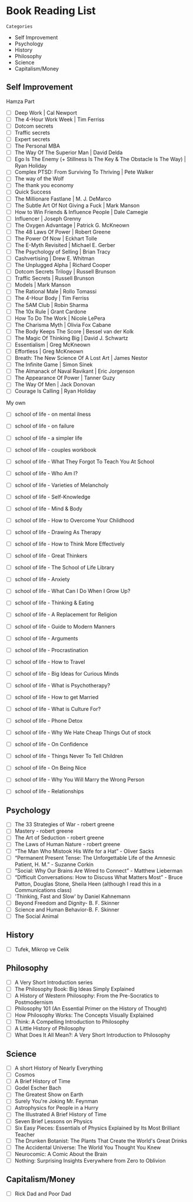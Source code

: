 # Book Reading List

`Categories`
- Self Improvement
- Psychology
- History
- Philosophy
- Science
- Capitalism/Money

## Self Improvement

Hamza Part
- [ ] Deep Work | Cal Newport
- [ ] The 4-Hour Work Week | Tim Ferriss
- [ ] Dotcom secrets
- [ ] Traffic secrets
- [ ] Expert secrets
- [ ] The Personal MBA
- [ ] The Way Of The Superior Man | David Delda
- [ ] Ego Is The Enemy (+ Stillness Is The Key & The Obstacle Is The Way) | Ryan Holiday
- [ ] Complex PTSD: From Surviving To Thriving | Pete Walker
- [ ] The way of the Wolf
- [ ] The thank you economy
- [ ] Quick Success
- [ ] The Millionare Fastlane | M. J. DeMarco
- [ ] The Subtle Art Of Not Giving a Fuck | Mark Manson
- [ ] How to Win Friends & Influence People | Dale Camegie
- [ ] Influencer | Joseph Grenny
- [ ] The Oxygen Advantage | Patrick G. McKneown
- [ ] The 48 Laws Of Power | Robert Greene
- [ ] The Power Of Now | Eckhart Tolle
- [ ] The E-Myth Revisited | Michael E. Gerber
- [ ] The Psychology of Selling | Brian Tracy
- [ ] Cashvertising | Drew E. Whitman
- [ ] The Unplugged Alpha | Richard Cooper
- [ ] Dotcom Secrets Trilogy | Russell Brunson
- [ ] Traffic Secrets | Russell Brunson
- [ ] Models | Mark Manson
- [ ] The Rational Male | Rollo Tomassi
- [ ] The 4-Hour Body | Tim Ferriss
- [ ] The 5AM Club | Robin Sharma
- [ ] The 10x Rule | Grant Cardone
- [ ] How To Do The Work | Nicole LePera
- [ ] The Charisma Myth | Olivia Fox Cabane
- [ ] The Body Keeps The Score | Bessel van der Kolk
- [ ] The Magic Of Thinking Big | David J. Schwartz
- [ ] Essentialism | Greg McKneown
- [ ] Effortless | Greg McKneown
- [ ] Breath: The New Science Of A Lost Art | James Nestor
- [ ] The Infinite Game | Simon Sinek
- [ ] The Almanack of Naval Ravikant | Eric Jorgenson
- [ ] The Appearance Of Power | Tanner Guzy
- [ ] The Way Of Men | Jack Donovan
- [ ] Courage Is Calling | Ryan Holiday

My own
- [ ] school of life - on mental ilness
- [ ] school of life - on failure
- [ ] school of life - a simpler life
- [ ] school of life - couples workbook
- [ ] school of life - What They Forgot To Teach You At School
- [ ] school of life - Who Am I?
- [ ] school of life - Varieties of Melancholy
- [ ] school of life - Self-Knowledge
- [ ] school of life - Mind & Body
- [ ] school of life - How to Overcome Your Childhood
- [ ] school of life - Drawing As Therapy
- [ ] school of life - How to Think More Effectively
- [ ] school of life - Great Thinkers
- [ ] school of life - The School of Life Library
- [ ] school of life - Anxiety
- [ ] school of life - What Can I Do When I Grow Up?
- [ ] school of life - Thinking & Eating
- [ ] school of life - A Replacement for Religion
- [ ] school of life - Guide to Modern Manners
- [ ] school of life - Arguments
- [ ] school of life - Procrastination
- [ ] school of life - How to Travel
- [ ] school of life - Big Ideas for Curious Minds
- [ ] school of life - What is Psychotherapy?
- [ ] school of life - How to get Married
- [ ] school of life - What is Culture For?
- [ ] school of life - Phone Detox
- [ ] school of life - Why We Hate Cheap Things Out of stock
- [ ] school of life - On Confidence
- [ ] school of life - Things Never To Tell Children
- [ ] school of life - On Being Nice
- [ ] school of life - Why You Will Marry the Wrong Person
- [ ] school of life - Relationships


## Psychology

- [ ] The 33 Strategies of War - robert greene
- [ ] Mastery - robert greene
- [ ] The Art of Seduction - robert greene
- [ ] The Laws of Human Nature - robert greene
- [ ] “The Man Who Mistook His Wife for a Hat” - Oliver Sacks
- [ ] “Permanent Present Tense: The Unforgettable Life of the Amnesic Patient, H. M.” - Suzanne Corkin
- [ ] “Social: Why Our Brains Are Wired to Connect” - Matthew Lieberman
- [ ] “Difficult Conversations: How to Discuss What Matters Most” - Bruce Patton, Douglas Stone, Sheila Heen (although I read this in a Communications class)
- [ ] 'Thinking, Fast and Slow' by Daniel Kahnemann
- [ ] Beyond Freedom and Dignity- B. F. Skinner
- [ ] Science and Human Behavior-B. F. Skinner
- [ ] The Social Animal

## History
- [ ] Tufek, Mikrop ve Celik

## Philosophy

- [ ] A Very Short Introduction series
- [ ] The Philosophy Book: Big Ideas Simply Explained
- [ ] A History of Western Philosophy: From the Pre-Socratics to Postmodernism
- [ ] Philosophy 101 (An Essential Primer on the History of Thought)
- [ ] How Philosophy Works: The Concepts Visually Explained
- [ ] Think: A Compelling Introduction to Philosophy
- [ ] A Little History of Philosophy
- [ ] What Does It All Mean?: A Very Short Introduction to Philosophy

## Science

- [ ] A short History of Nearly Everything
- [ ] Cosmos
- [ ] A Brief History of Time
- [ ] Godel Escher Bach
- [ ] The Greatest Show on Earth
- [ ] Surely You're Joking Mr. Feynman
- [ ] Astrophysics for People in a Hurry
- [ ] The Illustrated A Brief History of Time
- [ ] Seven Brief Lessons on Physics
- [ ] Six Easy Pieces: Essentials of Physics Explained by Its Most Brilliant Teacher
- [ ] The Drunken Botanist: The Plants That Create the World's Great Drinks
- [ ] The Accidental Universe: The World You Thought You Knew
- [ ] Neurocomic: A Comic About the Brain
- [ ] Nothing: Surprising Insights Everywhere from Zero to Oblivion 

## Capitalism/Money

- [ ] Rick Dad and Poor Dad
